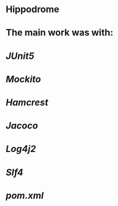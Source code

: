 # Hippodrome
# The main work was with: 
# *JUnit5*
# *Mockito*
# *Hamcrest*
# *Jacoco*
# *Log4j2*
# *Slf4*
# *pom.xml*


